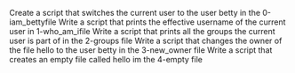 Create a script that switches the current user to the user betty in the 0-iam_bettyfile
Write a script that prints the effective username of the current user in 1-who_am_ifile
Write a script that prints all the groups the current user is part of in the 2-groups file
Write a script that changes the owner of the file hello to the user betty in the  3-new_owner file
Write a script that creates an empty file called hello im the 4-empty file 
